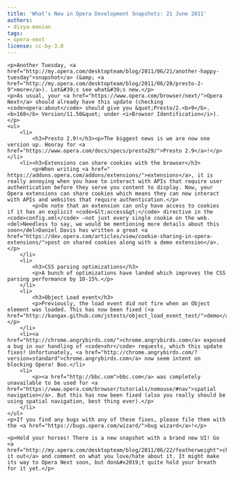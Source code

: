 ```yaml
---
title: 'What’s New in Opera Development Snapshots: 21 June 2011'
authors:
- divya-manian
tags:
- opera-next
license: cc-by-3.0
---
```

	<p>Another Tuesday, <a href="http://my.opera.com/desktopteam/blog/2011/06/21/another-happy-tuesday">snapshot</a> (&amp; <a href="http://my.opera.com/desktopteam/blog/2011/06/20/presto-2-9">more</a>). Let&#39;s see what&#39;s new.</p>
	<p>As usual, your <a href="https://www.opera.com/browser/next/">Opera Next</a> should already have this update (checking <code>opera:about</code> should give you &quot;Presto/2.<b>9</b>.<b>168</b> Version/11.50&quot; under <i>Browser Identification</i>).</p>
	<ul>
		<li>
			<h3>Presto 2.9!</h3><p>The biggest news is we are now one version up. Hooray for <a href="https://www.opera.com/docs/specs/presto29/">Presto 2.9</a>!</p></li>
		<li><h3>Extensions can share cookies with the browser</h3>
			<p>When writing <a href=" https://addons.opera.com/addons/extensions/">extensions</a>, it is really annoying when you have to interact with APIs that require user authentication before they serve you content to display. Now, your Opera extensions can share cookies which means they can now interact with APIs and websites that require authentication.</p>
			<p>Do note that an extension can only have access to cookies if it has an explicit <code>&lt;access&gt;</code> directive in the <code>config.xml</code> —not just every single cookie on the web. <del>Needless to say, we would be mentioning more details about this soon</del>Daniel Davis has written a great <a href="https://dev.opera.com/articles/view/cookie-sharing-in-opera-extensions/">post on shared cookies along with a demo extension</a>. </p>
		</li>
		<li>
			<h3>CSS parsing optimizations</h3>
			<p>A bunch of optimizations have landed which improves the CSS parsing performance by 10-15%.</p>
		</li>
		<li>
			<h3>Object Load event</h3>
			<p>Previously, the load event did not fire when an Object element was loaded. This has now been fixed (<a href="http://kangax.github.com/jstests/object_load_event_test/">demo</a>). </p>
		</li>
		<li><a href="http://chrome.angrybirds.com/">chrome.angrybirds.com</a> exposed a bug in our handling of <code>xhr</code> requests, which this update fixes! Unfortunately, <a href="http://chrome.angrybirds.com/?version=standard">chrome.angrybirds.com</a> now seem intent on blocking Opera! Boo.</li>
		<li>
			<p><a href="http://bbc.com">bbc.com</a> was completely unavailable to be used for <a href="https://www.opera.com/browser/tutorials/nomouse/#nav">spatial navigation</a>. But this has now been fixed (also you really should be using spatial navigation, best thing ever).</p>
		</li>
	</ul>
	<p>If you find any bugs with any of these fixes, please file them with the <a href="https://bugs.opera.com/wizard/">bug wizard</a>!</p>

	<p>Hold your horses! There is a new snapshot with a brand new UI! Go <a href="http://my.opera.com/desktopteam/blog/2011/06/22/featherweight">check it out</a> and comment on what you love/hate about it. It might make its way to Opera Next soon, but don&#x2019;t quite hold your breath for it yet.</p>

